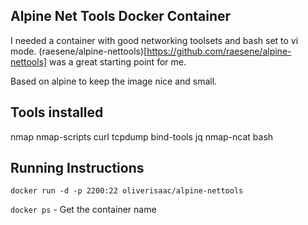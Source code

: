 Alpine Net Tools Docker Container
--

I needed a container with good networking toolsets and bash set to vi mode. (raesene/alpine-nettools)[https://github.com/raesene/alpine-nettools] was a great starting point for me.

Based on alpine to keep the image nice and small.


Tools installed
--
nmap
nmap-scripts
curl
tcpdump
bind-tools
jq
nmap-ncat
bash


Running Instructions
--
`docker run -d -p 2200:22 oliverisaac/alpine-nettools`

`docker ps` - Get the container name

